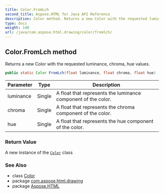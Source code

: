 ```yaml
---
title: Color.FromLch
second_title: Aspose.HTML for Java API Reference
description: Color method. Returns a new Color with the requested luminance chroma hue values
type: docs
weight: 140
url: /java/com.aspose.html.drawing/color/fromlch/
---
```

## Color.FromLch method

Returns a new Color with the requested luminance, chroma, hue values.

```java
public static Color FromLch(float luminance, float chroma, float hue)
```

| Parameter | Type | Description |
| --- | --- | --- |
| luminance | Single | A float that represents the luminance component of the color. |
| chroma | Single | A float that represents the chroma component of the color. |
| hue | Single | A float that represents the hue component of the color. |

### Return Value

A new instance of the [`Color`](../) class

### See Also

* class [Color](../)
* package [com.aspose.html.drawing](../../color/)
* package [Aspose.HTML](../../../)
